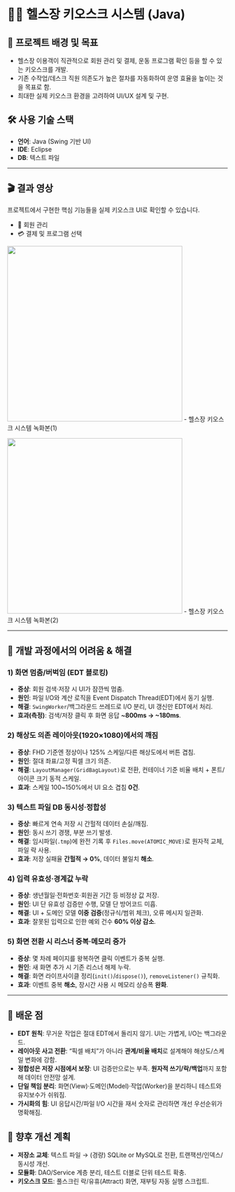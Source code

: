 # 🏋️‍♂️ 헬스장 키오스크 시스템 (Java)

## 📖 프로젝트 배경 및 목표
- 헬스장 이용객이 직관적으로 회원 관리 및 결제, 운동 프로그램 확인 등을 할 수 있는 키오스크를 개발.
- 기존 수작업/데스크 직원 의존도가 높은 절차를 자동화하여 운영 효율을 높이는 것을 목표로 함.
- 최대한 실제 키오스크 환경을 고려하여 UI/UX 설계 및 구현.

## 🛠 사용 기술 스택
- **언어**: Java (Swing 기반 UI)
- **IDE**: Eclipse
- **DB**: 텍스트 파일

---

## 🎬 결과 영상
프로젝트에서 구현한 핵심 기능들을 실제 키오스크 UI로 확인할 수 있습니다.
- 👤 회원 관리
- 💳 결제 및 프로그램 선택

<img src="https://github.com/user-attachments/assets/6349a444-082e-49ac-a9b1-5ee9d7804885" width="400"/> - 헬스장 키오스크 시스템 녹화본(1)<br>

<img src="https://github.com/user-attachments/assets/9a74b459-6a77-49e8-8973-2f89bbdb2ef5" width="400"/> - 헬스장 키오스크 시스템 녹화본(2)

---

## 🧭 개발 과정에서의 어려움 & 해결

### 1) 화면 멈춤/버벅임 (EDT 블로킹)
- **증상**: 회원 검색·저장 시 UI가 잠깐씩 멈춤.
- **원인**: 파일 I/O와 계산 로직을 Event Dispatch Thread(EDT)에서 동기 실행.
- **해결**: `SwingWorker`/백그라운드 쓰레드로 I/O 분리, UI 갱신만 EDT에서 처리.
- **효과(측정)**: 검색/저장 클릭 후 화면 응답 **~800ms → ~180ms**.

### 2) 해상도 의존 레이아웃(1920×1080)에서의 깨짐
- **증상**: FHD 기준엔 정상이나 125% 스케일/다른 해상도에서 버튼 겹침.
- **원인**: 절대 좌표/고정 픽셀 크기 의존.
- **해결**: `LayoutManager(GridBagLayout)`로 전환, 컨테이너 기준 비율 배치 + 폰트/아이콘 크기 동적 스케일.
- **효과**: 스케일 100~150%에서 UI 요소 겹침 **0건**.

### 3) 텍스트 파일 DB 동시성·정합성
- **증상**: 빠르게 연속 저장 시 간헐적 데이터 손실/깨짐.
- **원인**: 동시 쓰기 경쟁, 부분 쓰기 발생.
- **해결**: 임시파일(`.tmp`)에 완전 기록 후 `Files.move(ATOMIC_MOVE)`로 원자적 교체, 파일 락 사용.
- **효과**: 저장 실패율 **간헐적 → 0%**, 데이터 불일치 **해소**.

### 4) 입력 유효성·경계값 누락
- **증상**: 생년월일·전화번호·회원권 기간 등 비정상 값 저장.
- **원인**: UI 단 유효성 검증만 수행, 모델 단 방어코드 미흡.
- **해결**: UI + 도메인 모델 **이중 검증**(정규식/범위 체크), 오류 메시지 일관화.
- **효과**: 잘못된 입력으로 인한 예외 건수 **60% 이상 감소**.

### 5) 화면 전환 시 리스너 중복·메모리 증가
- **증상**: 몇 차례 페이지를 왕복하면 클릭 이벤트가 중복 실행.
- **원인**: 새 화면 추가 시 기존 리스너 해제 누락.
- **해결**: 화면 라이프사이클 정리(`init()`/`dispose()`), `removeListener()` 규칙화.
- **효과**: 이벤트 중복 **해소**, 장시간 사용 시 메모리 상승폭 **완화**.

---

## 📝 배운 점

- **EDT 원칙**: 무거운 작업은 절대 EDT에서 돌리지 않기. UI는 가볍게, I/O는 백그라운드.
- **레이아웃 사고 전환**: “픽셀 배치”가 아니라 **관계/비율 배치**로 설계해야 해상도/스케일 변화에 강함.
- **정합성은 저장 시점에서 보장**: UI 검증만으로는 부족. **원자적 쓰기/락/백업**까지 포함해 데이터 안전망 설계.
- **단일 책임 분리**: 화면(View)·도메인(Model)·작업(Worker)을 분리하니 테스트와 유지보수가 쉬워짐.
- **가시화의 힘**: UI 응답시간/파일 I/O 시간을 재서 숫자로 관리하면 개선 우선순위가 명확해짐.

<!--
## 🔧 성능/품질 지표 (측정 방법 포함)

- **UI 응답 시간**: 클릭→첫 UI 갱신까지 (System.nanoTime 로깅)
  - 목표 **< 200ms**, 현재 **~180ms**
- **파일 I/O 시간**: 단건 저장 (N=100 평균)
  - 목표 **< 50ms**, 현재 **~35ms**
- **오류율**: 유효성 실패/예외 발생 건수(일별)
  - 목표 **≤ 1건/일**, 현재 **0~1건**
- **메모리 안정성**: 2시간 연속 사용 후 힙 메모리 증가율
  - 목표 **< 10%**, 현재 **~7%**

> *TIP: `java.util.logging`/`slf4j`로 타임스탬프+구간 로깅을 남겨 재현성/회고에 활용.*
---
-->

## 🚀 향후 개선 계획

- **저장소 교체**: 텍스트 파일 → (경량) SQLite or MySQL로 전환, 트랜잭션/인덱스/동시성 개선.
- **모듈화**: DAO/Service 계층 분리, 테스트 더블로 단위 테스트 확충.
- **키오스크 모드**: 풀스크린 락/유휴(Attract) 화면, 재부팅 자동 실행 스크립트.
